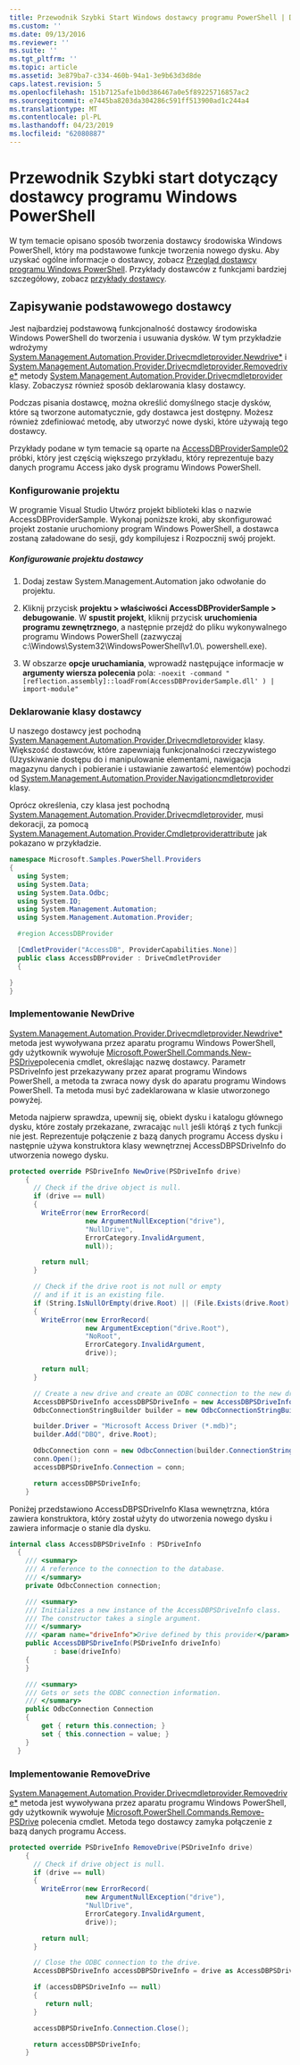 ```yaml
---
title: Przewodnik Szybki Start Windows dostawcy programu PowerShell | Dokumentacja firmy Microsoft
ms.custom: ''
ms.date: 09/13/2016
ms.reviewer: ''
ms.suite: ''
ms.tgt_pltfrm: ''
ms.topic: article
ms.assetid: 3e879ba7-c334-460b-94a1-3e9b63d3d8de
caps.latest.revision: 5
ms.openlocfilehash: 151b7125afe1b0d386467a0e5f89225716857ac2
ms.sourcegitcommit: e7445ba8203da304286c591ff513900ad1c244a4
ms.translationtype: MT
ms.contentlocale: pl-PL
ms.lasthandoff: 04/23/2019
ms.locfileid: "62080887"
---
```

# <a name="windows-powershell-provider-quickstart"></a>Przewodnik Szybki start dotyczący dostawcy programu Windows PowerShell

W tym temacie opisano sposób tworzenia dostawcy środowiska Windows PowerShell, który ma podstawowe funkcje tworzenia nowego dysku. Aby uzyskać ogólne informacje o dostawcy, zobacz [Przegląd dostawcy programu Windows PowerShell](./windows-powershell-provider-overview.md). Przykłady dostawców z funkcjami bardziej szczegółowy, zobacz [przykłady dostawcy](./provider-samples.md).

## <a name="writing-a-basic-provider"></a>Zapisywanie podstawowego dostawcy

Jest najbardziej podstawową funkcjonalność dostawcy środowiska Windows PowerShell do tworzenia i usuwania dysków. W tym przykładzie wdrożymy [System.Management.Automation.Provider.Drivecmdletprovider.Newdrive*](/dotnet/api/System.Management.Automation.Provider.DriveCmdletProvider.NewDrive) i [System.Management.Automation.Provider.Drivecmdletprovider.Removedrive*](/dotnet/api/System.Management.Automation.Provider.DriveCmdletProvider.RemoveDrive) metody [System.Management.Automation.Provider.Drivecmdletprovider](/dotnet/api/System.Management.Automation.Provider.DriveCmdletProvider) klasy. Zobaczysz również sposób deklarowania klasy dostawcy.

Podczas pisania dostawcę, można określić domyślnego stacje dysków, które są tworzone automatycznie, gdy dostawca jest dostępny. Możesz również zdefiniować metodę, aby utworzyć nowe dyski, które używają tego dostawcy.

Przykłady podane w tym temacie są oparte na [AccessDBProviderSample02](./accessdbprovidersample02.md) próbki, który jest częścią większego przykładu, który reprezentuje bazy danych programu Access jako dysk programu Windows PowerShell.

### <a name="setting-up-the-project"></a>Konfigurowanie projektu

W programie Visual Studio Utwórz projekt biblioteki klas o nazwie AccessDBProviderSample. Wykonaj poniższe kroki, aby skonfigurować projekt zostanie uruchomiony program Windows PowerShell, a dostawca zostaną załadowane do sesji, gdy kompilujesz i Rozpocznij swój projekt.

##### <a name="configure-the-provider-project"></a>Konfigurowanie projektu dostawcy

1. Dodaj zestaw System.Management.Automation jako odwołanie do projektu.

2. Kliknij przycisk **projektu > właściwości AccessDBProviderSample > debugowanie**. W **spustit projekt**, kliknij przycisk **uruchomienia programu zewnętrznego**, a następnie przejdź do pliku wykonywalnego programu Windows PowerShell (zazwyczaj c:\Windows\System32\WindowsPowerShell\v1.0\\. powershell.exe).

3. W obszarze **opcje uruchamiania**, wprowadź następujące informacje w **argumenty wiersza polecenia** pola: `-noexit -command "[reflection.assembly]::loadFrom(AccessDBProviderSample.dll' ) | import-module"`

### <a name="declaring-the-provider-class"></a>Deklarowanie klasy dostawcy

U naszego dostawcy jest pochodną [System.Management.Automation.Provider.Drivecmdletprovider](/dotnet/api/System.Management.Automation.Provider.DriveCmdletProvider) klasy. Większość dostawców, które zapewniają funkcjonalności rzeczywistego (Uzyskiwanie dostępu do i manipulowanie elementami, nawigacja magazynu danych i pobieranie i ustawianie zawartość elementów) pochodzi od [System.Management.Automation.Provider.Navigationcmdletprovider](/dotnet/api/System.Management.Automation.Provider.NavigationCmdletProvider) klasy.

Oprócz określenia, czy klasa jest pochodną [System.Management.Automation.Provider.Drivecmdletprovider](/dotnet/api/System.Management.Automation.Provider.DriveCmdletProvider), musi dekoracji, za pomocą [ System.Management.Automation.Provider.Cmdletproviderattribute](/dotnet/api/System.Management.Automation.Provider.CmdletProviderAttribute) jak pokazano w przykładzie.

```csharp
namespace Microsoft.Samples.PowerShell.Providers
{
  using System;
  using System.Data;
  using System.Data.Odbc;
  using System.IO;
  using System.Management.Automation;
  using System.Management.Automation.Provider;

  #region AccessDBProvider

  [CmdletProvider("AccessDB", ProviderCapabilities.None)]
  public class AccessDBProvider : DriveCmdletProvider
  {

}
}
```

### <a name="implementing-newdrive"></a>Implementowanie NewDrive

[System.Management.Automation.Provider.Drivecmdletprovider.Newdrive*](/dotnet/api/System.Management.Automation.Provider.DriveCmdletProvider.NewDrive) metoda jest wywoływana przez aparatu programu Windows PowerShell, gdy użytkownik wywołuje [Microsoft.PowerShell.Commands.New-PSDrive](/dotnet/api/Microsoft.PowerShell.Commands.New-PSDrive)polecenia cmdlet, określając nazwę dostawcy. Parametr PSDriveInfo jest przekazywany przez aparat programu Windows PowerShell, a metoda ta zwraca nowy dysk do aparatu programu Windows PowerShell. Ta metoda musi być zadeklarowana w klasie utworzonego powyżej.

Metoda najpierw sprawdza, upewnij się, obiekt dysku i katalogu głównego dysku, które zostały przekazane, zwracając `null` jeśli którąś z tych funkcji nie jest. Reprezentuje połączenie z bazą danych programu Access dysku i następnie używa konstruktora klasy wewnętrznej AccessDBPSDriveInfo do utworzenia nowego dysku.

```csharp
protected override PSDriveInfo NewDrive(PSDriveInfo drive)
    {
      // Check if the drive object is null.
      if (drive == null)
      {
        WriteError(new ErrorRecord(
                   new ArgumentNullException("drive"),
                   "NullDrive",
                   ErrorCategory.InvalidArgument,
                   null));

        return null;
      }

      // Check if the drive root is not null or empty
      // and if it is an existing file.
      if (String.IsNullOrEmpty(drive.Root) || (File.Exists(drive.Root) == false))
      {
        WriteError(new ErrorRecord(
                   new ArgumentException("drive.Root"),
                   "NoRoot",
                   ErrorCategory.InvalidArgument,
                   drive));

        return null;
      }

      // Create a new drive and create an ODBC connection to the new drive.
      AccessDBPSDriveInfo accessDBPSDriveInfo = new AccessDBPSDriveInfo(drive);
      OdbcConnectionStringBuilder builder = new OdbcConnectionStringBuilder();

      builder.Driver = "Microsoft Access Driver (*.mdb)";
      builder.Add("DBQ", drive.Root);

      OdbcConnection conn = new OdbcConnection(builder.ConnectionString);
      conn.Open();
      accessDBPSDriveInfo.Connection = conn;

      return accessDBPSDriveInfo;
    }
```

Poniżej przedstawiono AccessDBPSDriveInfo Klasa wewnętrzna, która zawiera konstruktora, który został użyty do utworzenia nowego dysku i zawiera informacje o stanie dla dysku.

```csharp
internal class AccessDBPSDriveInfo : PSDriveInfo
  {
    /// <summary>
    /// A reference to the connection to the database.
    /// </summary>
    private OdbcConnection connection;

    /// <summary>
    /// Initializes a new instance of the AccessDBPSDriveInfo class.
    /// The constructor takes a single argument.
    /// </summary>
    /// <param name="driveInfo">Drive defined by this provider</param>
    public AccessDBPSDriveInfo(PSDriveInfo driveInfo)
           : base(driveInfo)
    {
    }

    /// <summary>
    /// Gets or sets the ODBC connection information.
    /// </summary>
    public OdbcConnection Connection
    {
        get { return this.connection; }
        set { this.connection = value; }
    }
  }
```

### <a name="implementing-removedrive"></a>Implementowanie RemoveDrive

[System.Management.Automation.Provider.Drivecmdletprovider.Removedrive*](/dotnet/api/System.Management.Automation.Provider.DriveCmdletProvider.RemoveDrive) metoda jest wywoływana przez aparatu programu Windows PowerShell, gdy użytkownik wywołuje [Microsoft.PowerShell.Commands.Remove-PSDrive](/dotnet/api/Microsoft.PowerShell.Commands.Remove-PSDrive) polecenia cmdlet. Metoda tego dostawcy zamyka połączenie z bazą danych programu Access.

```csharp
protected override PSDriveInfo RemoveDrive(PSDriveInfo drive)
    {
      // Check if drive object is null.
      if (drive == null)
      {
        WriteError(new ErrorRecord(
                   new ArgumentNullException("drive"),
                   "NullDrive",
                   ErrorCategory.InvalidArgument,
                   drive));

        return null;
      }

      // Close the ODBC connection to the drive.
      AccessDBPSDriveInfo accessDBPSDriveInfo = drive as AccessDBPSDriveInfo;

      if (accessDBPSDriveInfo == null)
      {
         return null;
      }

      accessDBPSDriveInfo.Connection.Close();

      return accessDBPSDriveInfo;
    }
```